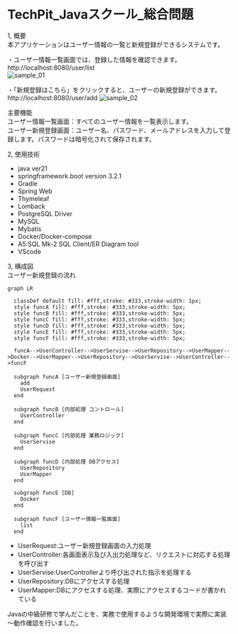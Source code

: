 # TechPit_Javaスクール_総合問題
1, 概要  
本アプリケーションはユーザー情報の一覧と新規登録ができるシステムです。  
  
・ユーザー情報一覧画面では、登録した情報を確認できます。  
http://localhost:8080/user/list  
![sample_01](https://github.com/ujii-masaki/Java_School_Intermediate/assets/156159427/ccf1a2df-ec32-40d3-9b93-8abfcf90b83a)  

・「新規登録はこちら」をクリックすると、ユーザーの新規登録ができます。  
http://localhost:8080/user/add
![sample_02](https://github.com/ujii-masaki/Java_School_Intermediate/assets/156159427/89b84881-4669-4752-b544-5c06bde021af)  

主要機能  
ユーザー情報一覧画面：すべてのユーザー情報を一覧表示します。  
ユーザー新規登録画面：ユーザー名、パスワード、メールアドレスを入力して登録します。パスワードは暗号化されて保存されます。  
  
2, 使用技術  
- java ver21
- springframework.boot version 3.2.1
- Gradle
- Spring Web
- Thymeleaf
- Lomback
- PostgreSQL Driver	
- MySQL
- Mybatis
- Docker/Docker-compose
- A5:SQL Mk-2  SQL Client/ER Diagram tool
- VScode
  
3, 構成図  
ユーザー新規登録の流れ
```mermaid
graph LR

  classDef default fill: #fff,stroke: #333,stroke-width: 1px;
  style funcA fill: #fff,stroke: #333,stroke-width: 5px;
  style funcB fill: #fff,stroke: #333,stroke-width: 5px;
  style funcC fill: #fff,stroke: #333,stroke-width: 5px;
  style funcD fill: #fff,stroke: #333,stroke-width: 5px;
  style funcE fill: #fff,stroke: #333,stroke-width: 5px;
  style funcF fill: #fff,stroke: #333,stroke-width: 5px;

  funcA-->UserController-->UserServise-->UserRepository-->UserMapper-->Docker-->UserMapper-->UserRepository-->UserServise-->UserController-->funcF

  subgraph funcA [ユーザー新規登録画面]
    add
    UserRequest
  end

  subgraph funcB [内部処理 コントロール]
    UserController
  end

  subgraph funcC [内部処理 業務ロジック]
    UserServise
  end

  subgraph funcD [内部処理 DBアクセス]
    UserRepository
    UserMapper
  end

  subgraph funcE [DB]
    Docker
  end

  subgraph funcF [ユーザー情報一覧画面]
    list    
  end  
```
- UserRequest:ユーザー新規登録画面の入力処理  
- UserController:各画面表示及び入出力処理など、リクエストに対応する処理を呼び出す  
- UserServise:UserControllerより呼び出された指示を処理する  
- UserRepository:DBにアクセスする処理  
- UserMapper:DBにアクセスする処理、実際にアクセスするコードが書かれている  
  
  
Javaの中級研修で学んだことを、実務で使用するような開発環境で実際に実装～動作確認を行いました。
